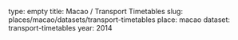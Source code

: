 type: empty
title: Macao / Transport Timetables
slug: places/macao/datasets/transport-timetables
place: macao
dataset: transport-timetables
year: 2014

